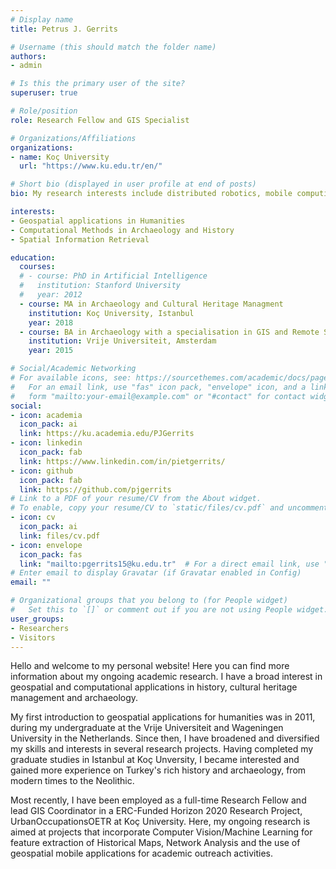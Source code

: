 ```yaml
---
# Display name
title: Petrus J. Gerrits

# Username (this should match the folder name)
authors:
- admin

# Is this the primary user of the site?
superuser: true

# Role/position
role: Research Fellow and GIS Specialist

# Organizations/Affiliations
organizations:
- name: Koç University
  url: "https://www.ku.edu.tr/en/"

# Short bio (displayed in user profile at end of posts)
bio: My research interests include distributed robotics, mobile computing and programmable matter.

interests:
- Geospatial applications in Humanities
- Computational Methods in Archaeology and History
- Spatial Information Retrieval

education:
  courses:
  # - course: PhD in Artificial Intelligence
  #   institution: Stanford University
  #   year: 2012
  - course: MA in Archaeology and Cultural Heritage Managment
    institution: Koç University, Istanbul
    year: 2018
  - course: BA in Archaeology with a specialisation in GIS and Remote Sensing techniques
    institution: Vrije Universiteit, Amsterdam
    year: 2015

# Social/Academic Networking
# For available icons, see: https://sourcethemes.com/academic/docs/page-builder/#icons
#   For an email link, use "fas" icon pack, "envelope" icon, and a link in the
#   form "mailto:your-email@example.com" or "#contact" for contact widget.
social:
- icon: academia
  icon_pack: ai
  link: https://ku.academia.edu/PJGerrits
- icon: linkedin
  icon_pack: fab
  link: https://www.linkedin.com/in/pietgerrits/
- icon: github
  icon_pack: fab
  link: https://github.com/pjgerrits
# Link to a PDF of your resume/CV from the About widget.
# To enable, copy your resume/CV to `static/files/cv.pdf` and uncomment the lines below.
- icon: cv
  icon_pack: ai
  link: files/cv.pdf
- icon: envelope
  icon_pack: fas
  link: "mailto:pgerrits15@ku.edu.tr"  # For a direct email link, use "mailto:test@example.org".
# Enter email to display Gravatar (if Gravatar enabled in Config)
email: ""

# Organizational groups that you belong to (for People widget)
#   Set this to `[]` or comment out if you are not using People widget.
user_groups:
- Researchers
- Visitors
---
```


Hello and welcome to my personal website! Here you can find more information about my ongoing academic research. 
I have a broad interest in geospatial and computational applications in history, cultural heritage management and archaeology. 

My first introduction to geospatial applications for humanities was in 2011, during my undergraduate at the Vrije Universiteit and Wageningen University in the Netherlands. Since then, I have broadened and diversified my skills and interests in several research projects. Having completed my graduate studies in Istanbul at Koç Unversity, I became interested and gained more experience on Turkey's rich history and archaeology, from modern times to the Neolithic. 

Most recently, I have been employed as a full-time Research Fellow and lead GIS Coordinator in a ERC-Funded Horizon 2020 Research Project, UrbanOccupationsOETR at Koç University. Here,  my ongoing research is aimed at projects that incorporate Computer Vision/Machine Learning for feature extraction of Historical Maps, Network Analysis and the use of geospatial mobile applications for academic outreach activities. 